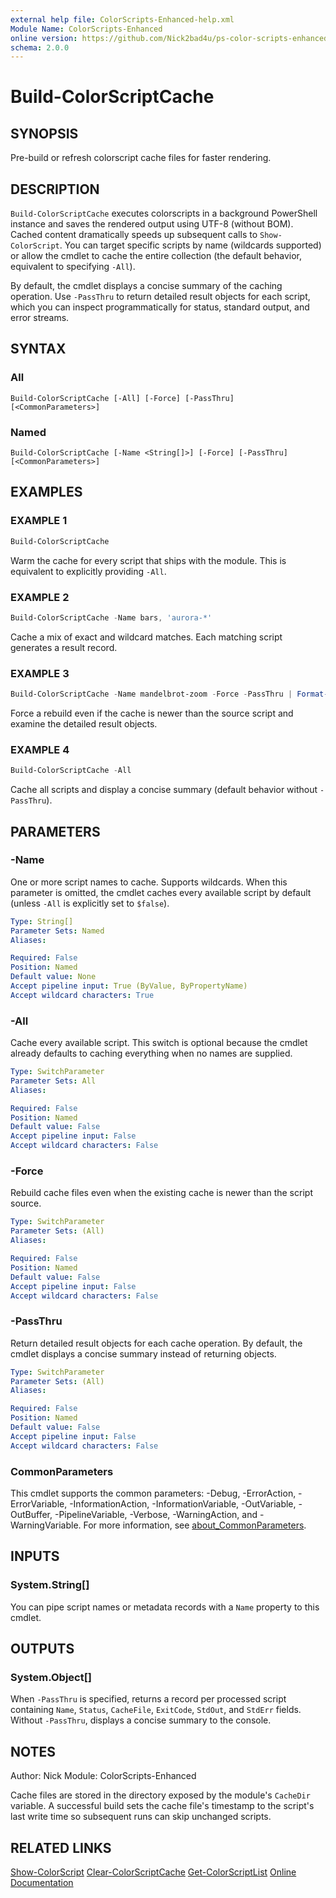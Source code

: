 ```yaml
---
external help file: ColorScripts-Enhanced-help.xml
Module Name: ColorScripts-Enhanced
online version: https://github.com/Nick2bad4u/ps-color-scripts-enhanced
schema: 2.0.0
---
```


# Build-ColorScriptCache

## SYNOPSIS

Pre-build or refresh colorscript cache files for faster rendering.

## DESCRIPTION

`Build-ColorScriptCache` executes colorscripts in a background PowerShell instance and saves the rendered output using UTF-8 (without BOM). Cached content dramatically speeds up subsequent calls to `Show-ColorScript`. You can target specific scripts by name (wildcards supported) or allow the cmdlet to cache the entire collection (the default behavior, equivalent to specifying `-All`).

By default, the cmdlet displays a concise summary of the caching operation. Use `-PassThru` to return detailed result objects for each script, which you can inspect programmatically for status, standard output, and error streams.

## SYNTAX

### All

```
Build-ColorScriptCache [-All] [-Force] [-PassThru] [<CommonParameters>]
```

### Named

```
Build-ColorScriptCache [-Name <String[]>] [-Force] [-PassThru] [<CommonParameters>]
```

## EXAMPLES

### EXAMPLE 1

```powershell
Build-ColorScriptCache
```

Warm the cache for every script that ships with the module. This is equivalent to explicitly providing `-All`.

### EXAMPLE 2

```powershell
Build-ColorScriptCache -Name bars, 'aurora-*'
```

Cache a mix of exact and wildcard matches. Each matching script generates a result record.

### EXAMPLE 3

```powershell
Build-ColorScriptCache -Name mandelbrot-zoom -Force -PassThru | Format-List
```

Force a rebuild even if the cache is newer than the source script and examine the detailed result objects.

### EXAMPLE 4

```powershell
Build-ColorScriptCache -All
```

Cache all scripts and display a concise summary (default behavior without `-PassThru`).

## PARAMETERS

### -Name

One or more script names to cache. Supports wildcards. When this parameter is omitted, the cmdlet caches every available script by default (unless `-All` is explicitly set to `$false`).

```yaml
Type: String[]
Parameter Sets: Named
Aliases:

Required: False
Position: Named
Default value: None
Accept pipeline input: True (ByValue, ByPropertyName)
Accept wildcard characters: True
```

### -All

Cache every available script. This switch is optional because the cmdlet already defaults to caching everything when no names are supplied.

```yaml
Type: SwitchParameter
Parameter Sets: All
Aliases:

Required: False
Position: Named
Default value: False
Accept pipeline input: False
Accept wildcard characters: False
```

### -Force

Rebuild cache files even when the existing cache is newer than the script source.

```yaml
Type: SwitchParameter
Parameter Sets: (All)
Aliases:

Required: False
Position: Named
Default value: False
Accept pipeline input: False
Accept wildcard characters: False
```

### -PassThru

Return detailed result objects for each cache operation. By default, the cmdlet displays a concise summary instead of returning objects.

```yaml
Type: SwitchParameter
Parameter Sets: (All)
Aliases:

Required: False
Position: Named
Default value: False
Accept pipeline input: False
Accept wildcard characters: False
```

### CommonParameters

This cmdlet supports the common parameters: -Debug, -ErrorAction, -ErrorVariable, -InformationAction, -InformationVariable, -OutVariable, -OutBuffer, -PipelineVariable, -Verbose, -WarningAction, and -WarningVariable. For more information, see [about_CommonParameters](http://go.microsoft.com/fwlink/?LinkID=113216).

## INPUTS

### System.String[]

You can pipe script names or metadata records with a `Name` property to this cmdlet.

## OUTPUTS

### System.Object[]

When `-PassThru` is specified, returns a record per processed script containing `Name`, `Status`, `CacheFile`, `ExitCode`, `StdOut`, and `StdErr` fields. Without `-PassThru`, displays a concise summary to the console.

## NOTES

Author: Nick
Module: ColorScripts-Enhanced

Cache files are stored in the directory exposed by the module's `CacheDir` variable. A successful build sets the cache file's timestamp to the script's last write time so subsequent runs can skip unchanged scripts.

## RELATED LINKS

[Show-ColorScript](Show-ColorScript.md)
[Clear-ColorScriptCache](Clear-ColorScriptCache.md)
[Get-ColorScriptList](Get-ColorScriptList.md)
[Online Documentation](https://github.com/Nick2bad4u/ps-color-scripts-enhanced)
